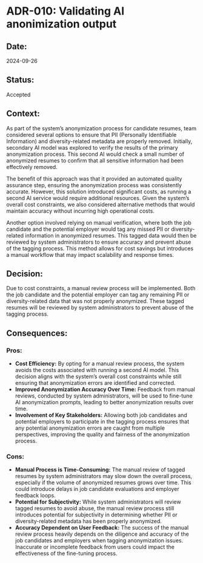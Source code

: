 # ADR-010: Validating AI anonimization output

## Date:
2024-09-26

## Status:
Accepted

## Context:
As part of the system’s anonymization process for candidate resumes, team considered several options to ensure that PII (Personally Identifiable Information) and diversity-related metadata are properly removed. Initially, secondary AI model was explored to verify the results of the primary anonymization process. This second AI would check a small number of anonymized resumes to confirm that all sensitive information had been effectively removed.

The benefit of this approach was that it provided an automated quality assurance step, ensuring the anonymization process was consistently accurate. However, this solution introduced significant costs, as running a second AI service would require additional resources. Given the system’s overall cost constraints, we also considered alternative methods that would maintain accuracy without incurring high operational costs.

Another option involved relying on manual verification, where both the job candidate and the potential employer would tag any missed PII or diversity-related information in anonymized resumes. This tagged data would then be reviewed by system administrators to ensure accuracy and prevent abuse of the tagging process. This method allows for cost savings but introduces a manual workflow that may impact scalability and response times.

## Decision:
Due to cost constraints, a manual review process will be implemented. Both the job candidate and the potential employer can tag any remaining PII or diversity-related data that was not properly anonymized. These tagged resumes will be reviewed by system administrators to prevent abuse of the tagging process.

## Consequences:
### Pros:
- **Cost Efficiency:** By opting for a manual review process, the system avoids the costs associated with running a second AI model. This decision aligns with the system’s overall cost constraints while still ensuring that anonymization errors are identified and corrected.
- **Improved Anonymization Accuracy Over Time:** Feedback from manual reviews, conducted by system administrators, will be used to fine-tune AI anonymization prompts, leading to better anonymization results over time.
- **Involvement of Key Stakeholders:** Allowing both job candidates and potential employers to participate in the tagging process ensures that any potential anonymization errors are caught from multiple perspectives, improving the quality and fairness of the anonymization process.

### Cons:
- **Manual Process is Time-Consuming:** The manual review of tagged resumes by system administrators may slow down the overall process, especially if the volume of anonymized resumes grows over time. This could introduce delays in job candidate evaluations and employer feedback loops.
- **Potential for Subjectivity:** While system administrators will review tagged resumes to avoid abuse, the manual review process still introduces potential for subjectivity in determining whether PII or diversity-related metadata has been properly anonymized.
- **Accuracy Dependent on User Feedback:** The success of the manual review process heavily depends on the diligence and accuracy of the job candidates and employers when tagging anonymization issues. Inaccurate or incomplete feedback from users could impact the effectiveness of the fine-tuning process.
